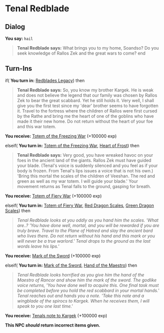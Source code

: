 # Tenal Redblade

## Dialog

**You say:** `hail`



>**Tenal Redblade says:** What brings you to my home, Soandso? Do you seek knowledge of Rallos Zek and the great wars to come?
end

## Turn-Ins




if( **You turn in:** [Redblades Legacy](/item/18083)) then 


>**Tenal Redblade says:** So, you know my brother Kargek. He is weak and does not believe the legend that our family was chosen by Rallos Zek to bear the great scabbard. Yet he still holds it. Very well, I shall give you the first test since my 'dear' brother seems to have forgotten it. Travel to the fortress where the children of Rallos were first cursed by the Rathe and bring me the heart of one of the goblins who have made it their new home. Do not return without the heart of your foe and this war totem.


 **You receive:**  [Totem of the Freezing War](/item/20680) (+100000 exp)

elseif( **You turn in:** [Totem of the Freezing War](/item/20680), [Heart of Frost](/item/10549)) then 


>**Tenal Redblade says:** Very good, you have wreaked havoc on your foes in the ancient land of the giants. Rallos Zek must have guided your blade. (Tenal's voice is suddenly silenced and you feel as if your body is frozen. From Tenal's lips issues a voice that is not his own.) 'Bring this mortal the scales of the children of Veeshan. The red and green as well as my war totem. I will guide your blade.' Your movement returns as Tenal falls to the ground, gasping for breath.


 **You receive:**  [Totem of Fiery War](/item/20681) (+100000 exp)

elseif( **You turn in:** [Totem of Fiery War](/item/20681), [Red Dragon Scales](/item/11622), [Green Dragon Scales](/item/11582)) then 


>*Tenal Redblade looks at you oddly as you hand him the scales. 'What are..? 'You have done well, mortal, and you will be rewarded if you are truly brave. Travel to the Plane of Hatred and slay the ancient bard who lives there. Do not return without his hand and this mark or you will never be a true warlord.' Tenal drops to the ground as the last words leave his lips.'*


 **You receive:**  [Mark of the Sword](/item/20683) (+100000 exp)

elseif( **You turn in:** [Mark of the Sword](/item/20683), [Hand of the Maestro](/item/20676)) then


>*Tenal Redblade looks horrified as you give him the hand of the Maestro of Rancor and show him the mark of the sword.  The godlike voice returns, 'You have done well to acquire this. One final task must be completed before you hold the red scabbard in your mortal hands.' Tenal reaches out and hands you a note. 'Take this note and a wingblade of the spirocs to Kargek. When he receives them, I will speak to you one last time.'*


 **You receive:**  [Tenals note to Kargek](/item/20684) (+100000 exp)

**This NPC *should* return incorrect items given.**

